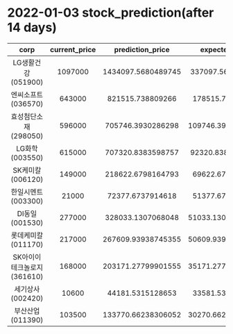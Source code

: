 # 2022-01-03 stock_prediction(after 14 days)

|   corp   |   current_price   |   prediction_price   |   expected_profit   |
|:--------:|:-----------------:|:--------------------:|:-------------------:|
|LG생활건강(051900)|1097000|1434097.5680489745|337097.5680489745|
|엔씨소프트(036570)|643000|821515.738809266|178515.738809266|
|효성첨단소재(298050)|596000|705746.3930286298|109746.39302862983|
|LG화학(003550)|615000|707320.8383598757|92320.83835987572|
|SK케미칼(006120)|149000|218622.6798164793|69622.6798164793|
|한일시멘트(003300)|21000|72377.6737914618|51377.6737914618|
|DI동일(001530)|277000|328033.1307068048|51033.130706804805|
|롯데케미칼(011170)|217000|267609.93938745355|50609.939387453545|
|SK아이이테크놀로지(361610)|168000|203171.27799901555|35171.277999015554|
|세기상사(002420)|10600|44181.5315128653|33581.5315128653|
|부산산업(011390)|103500|133770.66238306052|30270.662383060524|
